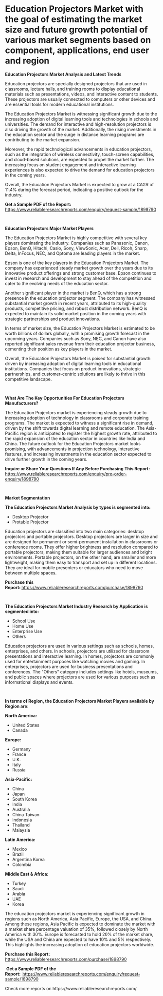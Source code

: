 <p><h1>Education Projectors Market with the goal of estimating the market size and future growth potential of various market segments based on component, applications, end user and region</h1></p><p><strong>Education Projectors Market Analysis and Latest Trends</strong></p>
<p><p>Education projectors are specially designed projectors that are used in classrooms, lecture halls, and training rooms to display educational materials such as presentations, videos, and interactive content to students. These projectors are usually connected to computers or other devices and are essential tools for modern educational institutions.</p><p>The Education Projectors Market is witnessing significant growth due to the increasing adoption of digital learning tools and technologies in schools and universities. The demand for interactive and high-resolution projectors is also driving the growth of the market. Additionally, the rising investments in the education sector and the surge in distance learning programs are contributing to the market expansion.</p><p>Moreover, the rapid technological advancements in education projectors, such as the integration of wireless connectivity, touch-screen capabilities, and cloud-based solutions, are expected to propel the market further. The increasing focus on student engagement and interactive learning experiences is also expected to drive the demand for education projectors in the coming years.</p><p>Overall, the Education Projectors Market is expected to grow at a CAGR of 11.4% during the forecast period, indicating a positive outlook for the industry.</p></p>
<p><strong>Get a Sample PDF of the Report:&nbsp;</strong> <a href="https://www.reliableresearchreports.com/enquiry/request-sample/1898790">https://www.reliableresearchreports.com/enquiry/request-sample/1898790</a></p>
<p>&nbsp;</p>
<p><strong>Education Projectors Major Market Players</strong></p>
<p><p>The Education Projectors Market is highly competitive with several key players dominating the industry. Companies such as Panasonic, Canon, Epson, BenQ, Hitachi, Casio, Sony, ViewSonic, Acer, Dell, Ricoh, Sharp, Delta, InFocus, NEC, and Optoma are leading players in the market.</p><p>Epson is one of the key players in the Education Projectors Market. The company has experienced steady market growth over the years due to its innovative product offerings and strong customer base. Epson continues to invest in research and development to stay ahead of the competition and cater to the evolving needs of the education sector.</p><p>Another significant player in the market is BenQ, which has a strong presence in the education projector segment. The company has witnessed substantial market growth in recent years, attributed to its high-quality products, competitive pricing, and robust distribution network. BenQ is expected to maintain its solid market position in the coming years with strategic partnerships and product innovations.</p><p>In terms of market size, the Education Projectors Market is estimated to be worth billions of dollars globally, with a promising growth forecast in the upcoming years. Companies such as Sony, NEC, and Canon have also reported significant sales revenue from their education projector business, cementing their position as key players in the market.</p><p>Overall, the Education Projectors Market is poised for substantial growth driven by increasing adoption of digital learning tools in educational institutions. Companies that focus on product innovations, strategic partnerships, and customer-centric solutions are likely to thrive in this competitive landscape.</p></p>
<p>&nbsp;</p>
<p><strong>What Are The Key Opportunities For Education Projectors Manufacturers?</strong></p>
<p><p>The Education Projectors market is experiencing steady growth due to increasing adoption of technology in classrooms and corporate training programs. The market is expected to witness a significant rise in demand, driven by the shift towards digital learning and remote education. The Asia-Pacific region is anticipated to register the highest growth rate, attributed to the rapid expansion of the education sector in countries like India and China. The future outlook for the Education Projectors market looks promising, with advancements in projection technology, interactive features, and increasing investments in the education sector expected to drive further growth in the coming years.</p></p>
<p><strong>Inquire or Share Your Questions If Any Before Purchasing This Report:</strong> <a href="https://www.reliableresearchreports.com/enquiry/pre-order-enquiry/1898790">https://www.reliableresearchreports.com/enquiry/pre-order-enquiry/1898790</a></p>
<p>&nbsp;</p>
<p><strong>Market Segmentation</strong></p>
<p><strong>The Education Projectors Market Analysis by types is segmented into:</strong></p>
<p><ul><li>Desktop Projector</li><li>Protable Projector</li></ul></p>
<p><p>Education projectors are classified into two main categories: desktop projectors and portable projectors. Desktop projectors are larger in size and are designed for permanent or semi-permanent installation in classrooms or conference rooms. They offer higher brightness and resolution compared to portable projectors, making them suitable for larger audiences and bright environments. Portable projectors, on the other hand, are smaller and more lightweight, making them easy to transport and set up in different locations. They are ideal for mobile presenters or educators who need to move between multiple spaces.</p></p>
<p><strong>Purchase this Report:&nbsp;</strong><a href="https://www.reliableresearchreports.com/purchase/1898790">https://www.reliableresearchreports.com/purchase/1898790</a></p>
<p>&nbsp;</p>
<p><strong>The Education Projectors Market Industry Research by Application is segmented into:</strong></p>
<p><ul><li>School Use</li><li>Home Use</li><li>Enterprise Use</li><li>Others</li></ul></p>
<p><p>Education projectors are used in various settings such as schools, homes, enterprises, and others. In schools, projectors are utilized for classroom presentations and interactive learning. In homes, projectors are commonly used for entertainment purposes like watching movies and gaming. In enterprises, projectors are used for business presentations and conferences. The "Others" category includes settings like hotels, museums, and public spaces where projectors are used for various purposes such as informational displays and events.</p></p>
<p>&nbsp;</p>
<p><strong>In terms of Region, the Education Projectors Market Players available by Region are:</strong></p>
<p>
    <p> <strong> North America: </strong>
        <ul>
            <li>United States</li>
            <li>Canada</li>
        </ul>
        </p> 
    <p> <strong> Europe: </strong>
        <ul>
            <li>Germany</li>
            <li>France</li>
            <li>U.K.</li>
            <li>Italy</li>
            <li>Russia</li>
        </ul>
        </p> 
    <p> <strong> Asia-Pacific: </strong>
        <ul>
            <li>China</li>
            <li>Japan</li>
            <li>South Korea</li>
            <li>India</li>
            <li>Australia</li>
            <li>China Taiwan</li>
            <li>Indonesia</li>
            <li>Thailand</li>
            <li>Malaysia</li>
        </ul>
        </p> 
    <p> <strong> Latin America: </strong>
        <ul>
            <li>Mexico</li>
            <li>Brazil</li>
            <li>Argentina Korea</li>
            <li>Colombia</li>
        </ul>
        </p> 
    <p> <strong> Middle East & Africa: </strong>
        <ul>
            <li>Turkey</li>
            <li>Saudi</li>
            <li>Arabia</li>
            <li>UAE</li>
            <li>Korea</li>
        </ul>
    </p>
    </p>
<p><p>The education projectors market is experiencing significant growth in regions such as North America, Asia Pacific, Europe, the USA, and China. Among these regions, Asia Pacific is expected to dominate the market with a market share percentage valuation of 35%, followed closely by North America with 30%. Europe is forecasted to hold 20% of the market share, while the USA and China are expected to have 10% and 5% respectively. This highlights the increasing adoption of education projectors worldwide.</p></p>
<p><strong>Purchase this Report: </strong><a href="https://www.reliableresearchreports.com/purchase/1898790">https://www.reliableresearchreports.com/purchase/1898790</a></p>
<p>&nbsp;<strong>Get a Sample PDF of the Report:&nbsp;&nbsp;</strong><a href="https://www.reliableresearchreports.com/enquiry/request-sample/1898790">https://www.reliableresearchreports.com/enquiry/request-sample/1898790</a></p>
<p><strong></strong></p>
<p>Check more reports on https://www.reliableresearchreports.com/</p>